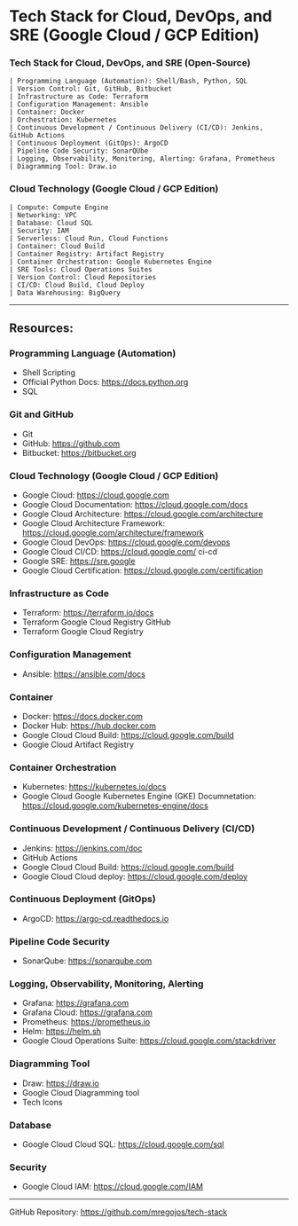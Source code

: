 # Tech Stack for Cloud, DevOps, and SRE (Google Cloud / GCP Edition)

### Tech Stack for Cloud, DevOps, and SRE (Open-Source)
    | Programming Language (Automation): Shell/Bash, Python, SQL
    | Version Control: Git, GitHub, Bitbucket
    | Infrastructure as Code: Terraform
    | Configuration Management: Ansible
    | Container: Docker
    | Orchestration: Kubernetes
    | Continuous Development / Continuous Delivery (CI/CD): Jenkins, GitHub Actions
    | Continuous Deployment (GitOps): ArgoCD
    | Pipeline Code Security: SonarQUbe
    | Logging, Observability, Monitoring, Alerting: Grafana, Prometheus
    | Diagramming Tool: Draw.io
    
    
### Cloud Technology (Google Cloud / GCP Edition)
    | Compute: Compute Engine
    | Networking: VPC
    | Database: Cloud SQL
    | Security: IAM
    | Serverless: Cloud Run, Cloud Functions
    | Container: Cloud Build
    | Container Registry: Artifact Registry
    | Container Orchestration: Google Kubernetes Engine
    | SRE Tools: Cloud Operations Suites
    | Version Control: Cloud Repositories
    | CI/CD: Cloud Build, Cloud Deploy
    | Data Warehousing: BigQuery

---
## Resources:

### Programming Language (Automation)
* Shell Scripting
* Official Python Docs: https://docs.python.org
* SQL

### Git and GitHub
* Git
* GitHub: https://github.com
* Bitbucket: https://bitbucket.org

### Cloud Technology (Google Cloud / GCP Edition)

* Google Cloud: https://cloud.google.com
* Google Cloud Documentation: https://cloud.google.com/docs
* Google Cloud Architecture: https://cloud.google.com/architecture
* Google Cloud Architecture Framework: https://cloud.google.com/architecture/framework
* Google Cloud DevOps: https://cloud.google.com/devops
* Google Cloud CI/CD: https://cloud.google.com/ ci-cd
* Google SRE: https://sre.google
* Google Cloud Certification: https://cloud.google.com/certification

### Infrastructure as Code
* Terraform: https://terraform.io/docs
* Terraform Google Cloud Registry GitHub
* Terraform Google Cloud Registry

### Configuration Management
* Ansible: https://ansible.com/docs

### Container
* Docker: https://docs.docker.com
* Docker Hub: https://hub.docker.com
* Google Cloud Cloud Build: https://cloud.google.com/build
* Google Cloud Artifact Registry

### Container Orchestration
* Kubernetes: https://kubernetes.io/docs
* Google Cloud Google Kubernetes Engine (GKE) Documnetation: https://cloud.google.com/kubernetes-engine/docs

### Continuous Development / Continuous Delivery (CI/CD)
* Jenkins: https://jenkins.com/doc
* GitHub Actions
* Google Cloud Cloud Build: https://cloud.google.com/build
* Google Cloud Cloud deploy: https://cloud.google.com/deploy

### Continuous Deployment (GitOps)
* ArgoCD: https://argo-cd.readthedocs.io

### Pipeline Code Security
* SonarQube: https://sonarqube.com

### Logging, Observability, Monitoring, Alerting
* Grafana: https://grafana.com
* Grafana Cloud: https://grafana.com
* Prometheus: https://prometheus.io
* Helm: https://helm.sh
* Google Cloud Operations Suite: https://cloud.google.com/stackdriver

### Diagramming Tool
* Draw: https://draw.io
* Google Cloud Diagramming tool
* Tech Icons

### Database
* Google Cloud Cloud SQL: https://cloud.google.com/sql

### Security
* Google Cloud IAM: https://cloud.google.com/IAM
---

GitHub Repository: https://github.com/mregojos/tech-stack